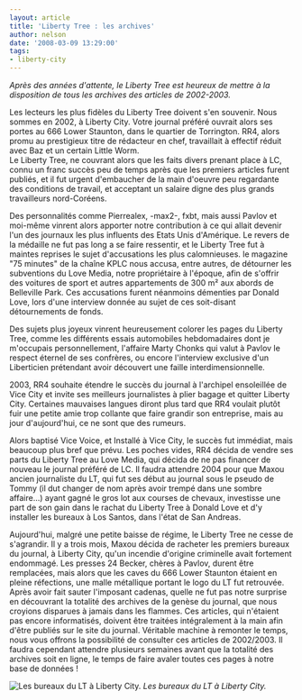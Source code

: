 ```yaml
---
layout: article
title: 'Liberty Tree : les archives'
author: nelson
date: '2008-03-09 13:29:00'
tags:
- liberty-city
---
```


_Après des années d'attente, le Liberty Tree est heureux de mettre à la disposition de tous les archives des articles de 2002-2003._

Les lecteurs les plus fidèles du Liberty Tree doivent s'en souvenir. Nous sommes en 2002, à Liberty City. Votre journal préféré ouvrait alors ses portes au 666 Lower Staunton, dans le quartier de Torrington. RR4, alors promu au prestigieux titre de rédacteur en chef, travaillait à effectif réduit avec Baz et un certain Little Worm.  
Le Liberty Tree, ne couvrant alors que les faits divers prenant place à LC, connu un franc succès peu de temps après que les premiers articles furent publiés, et il fut urgent d'embaucher de la main d'oeuvre peu regardante des conditions de travail, et acceptant un salaire digne des plus grands travailleurs nord-Coréens.

Des personnalités comme Pierrealex, -max2-, fxbt, mais aussi Pavlov et moi-même vinrent alors apporter notre contribution à ce qui allait devenir l'un des journaux les plus influents des Etats Unis d'Amérique. Le revers de la médaille ne fut pas long a se faire ressentir, et le Liberty Tree fut à maintes reprises le sujet d'accusations les plus calomnieuses. le magazine "75 minutes" de la chaîne KPLC nous accusa, entre autres, de détourner les subventions du Love Media, notre propriétaire à l'époque, afin de s'offrir des voitures de sport et autres appartements de 300 m² aux abords de Belleville Park. Ces accusations furent néanmoins démenties par Donald Love, lors d'une interview donnée au sujet de ces soit-disant détournements de fonds.

Des sujets plus joyeux vinrent heureusement colorer les pages du Liberty Tree, comme les différents essais automobiles hebdomadaires dont je m'occupais personnellement, l'affaire Marty Chonks qui valut à Pavlov le respect éternel de ses confrères, ou encore l'interview exclusive d'un Liberticien prétendant avoir découvert une faille interdimensionnelle.

2003, RR4 souhaite étendre le succès du journal à l'archipel ensoleillée de Vice City et invite ses meilleurs journalistes à plier bagage et quitter Liberty City. Certaines mauvaises langues diront plus tard que RR4 voulait plutôt fuir une petite amie trop collante que faire grandir son entreprise, mais au jour d'aujourd'hui, ce ne sont que des rumeurs.

Alors baptisé Vice Voice, et Installé à Vice City, le succès fut immédiat, mais beaucoup plus bref que prévu. Les poches vides, RR4 décida de vendre ses parts du Liberty Tree au Love Media, qui décida de ne pas financer de nouveau le journal préféré de LC. Il faudra attendre 2004 pour que Maxou ancien journaliste du LT, qui fut ses début au journal sous le pseudo de Tommy (il dut changer de nom après avoir trempé dans une sombre affaire...) ayant gagné le gros lot aux courses de chevaux, investisse une part de son gain dans le rachat du Liberty Tree à Donald Love et d'y installer les bureaux à Los Santos, dans l'état de San Andreas.

Aujourd'hui, malgré une petite baisse de régime, le Liberty Tree ne cesse de s'agrandir. Il y a trois mois, Maxou décida de racheter les premiers bureaux du journal, à Liberty City, qu'un incendie d'origine criminelle avait fortement endommagé. Les presses 24 Becker, chères à Pavlov, durent être remplacées, mais alors que les caves du 666 Lower Staunton étaient en pleine réfections, une malle métallique portant le logo du LT fut retrouvée. Après avoir fait sauter l'imposant cadenas, quelle ne fut pas notre surprise en découvrant la totalité des archives de la genèse du journal, que nous croyions disparues à jamais dans les flammes. Ces articles, qui n'étaient pas encore informatisés, doivent être traitées intégralement à la main afin d'être publiés sur le site du journal. Véritable machine à remonter le temps, nous vous offrons la possibilité de consulter ces articles de 2002/2003. Il faudra cependant attendre plusieurs semaines avant que la totalité des archives soit en ligne, le temps de faire avaler toutes ces pages à notre base de données !

![Les bureaux du LT à Liberty City.](/content/images/2005/01/666lowerstaunton.jpg)
_Les bureaux du LT à Liberty City._

<!--kg-card-end: markdown-->
